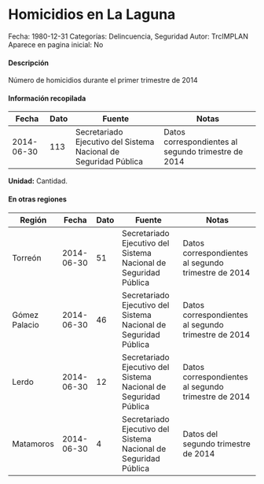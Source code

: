 Homicidios en La Laguna
=====

Fecha: 1980-12-31
Categorías: Delincuencia, Seguridad
Autor: TrcIMPLAN
Aparece en pagina inicial: No

#### Descripción

Número de homicidios durante el primer trimestre de 2014

#### Información recopilada

<table class="table table-hover table-bordered matriz">
<thead>
<tr>
<th>Fecha</th>
<th>Dato</th>
<th>Fuente</th>
<th>Notas</th>
</tr>
</thead>
<tbody>
<tr>
<td>2014-06-30</td>
<td class="derecha">113</td>
<td>Secretariado Ejecutivo del Sistema Nacional de Seguridad Pública</td>
<td>Datos correspondientes al segundo trimestre de 2014</td>
</tr>
</tbody>
</table>

<b>Unidad:</b> Cantidad.




#### En otras regiones

<table class="table table-hover table-bordered matriz">
<thead>
<tr>
<th>Región</th>
<th>Fecha</th>
<th>Dato</th>
<th>Fuente</th>
<th>Notas</th>
</tr>
</thead>
<tbody>
<tr>
<td>Torreón</td>
<td>2014-06-30</td>
<td class="derecha">51</td>
<td>Secretariado Ejecutivo del Sistema Nacional de Seguridad Pública</td>
<td>Datos correspondientes al segundo trimestre de 2014</td>
</tr>
<tr>
<td>Gómez Palacio</td>
<td>2014-06-30</td>
<td class="derecha">46</td>
<td>Secretariado Ejecutivo del Sistema Nacional de Seguridad Pública</td>
<td>Datos correspondientes al segundo trimestre de 2014</td>
</tr>
<tr>
<td>Lerdo</td>
<td>2014-06-30</td>
<td class="derecha">12</td>
<td>Secretariado Ejecutivo del Sistema Nacional de Seguridad Pública</td>
<td>Datos correspondientes al segundo trimestre de 2014</td>
</tr>
<tr>
<td>Matamoros</td>
<td>2014-06-30</td>
<td class="derecha">4</td>
<td>Secretariado Ejecutivo del Sistema Nacional de Seguridad Pública</td>
<td>Datos del segundo trimestre de 2014</td>
</tr>
</tbody>
</table>

